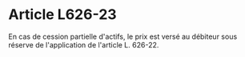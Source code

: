 # Article L626-23

En cas de cession partielle d'actifs, le prix est versé au débiteur sous réserve de l'application de l'article L. 626-22.